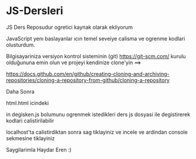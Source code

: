 # JS-Dersleri
JS Ders Reposudur ogretici kaynak olarak ekliyorum

JavaScript yenı baslayanlar ıcın temel seveiye calisma ve ogrenme kodlari olusturdum.

Bilgisayariniza versiyon kontrol sisteminin (git) https://git-scm.com/ kurulu olduğununa emin olun ve projeyi kendinize clone'yin ==>

https://docs.github.com/en/github/creating-cloning-and-archiving-repositories/cloning-a-repository-from-github/cloning-a-repository

Daha Sonra

html.html icindeki 

<script src="Ders1_Degiskenler.js"></script> in  degisken.js bolumunu ogrenmek istedikleri ders js dosyasi ile degistirerek kodlari calistirilabilir 

localhost'ta calistirdiktan sonra sag tiklayiniz ve incele ve ardindan console sekmesine tiklayiniz 

Saygilarimla Haydar Eren :)
